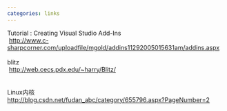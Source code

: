 ```yaml
---
categories: links
---
```

Tutorial : Creating Visual Studio Add-Ins<br />&nbsp;http://www.c-sharpcorner.com/uploadfile/mgold/addins11292005015631am/addins.aspx<br /><br />blitz<br />&nbsp;http://web.cecs.pdx.edu/~harry/Blitz/<br /><br /><br />Linux内核<br />http://blog.csdn.net/fudan_abc/category/655796.aspx?PageNumber=2